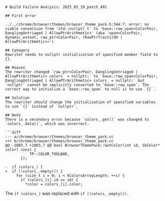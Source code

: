 ```
# Build Failure Analysis: 2025_03_19_patch_491

## First error

../../chrome/browser/themes/browser_theme_pack.h:344:7: error: no viable conversion from 'std::nullptr_t' to 'base::raw_span<ColorPair, DanglingUntriaged | AllowPtrArithmetic>' (aka 'span<ColorPair, dynamic_extent, raw_ptr<ColorPair, (RawPtrTraits)9U | AllowPtrArithmetic>>')

## Category
Rewriter needs to nullptr initialization of spanified member field to {}.

## Reason
The rewriter changed `raw_ptr<ColorPair, DanglingUntriaged | AllowPtrArithmetic> colors_ = nullptr;` to `base::raw_span<ColorPair, DanglingUntriaged | AllowPtrArithmetic> colors_ = nullptr;` but `nullptr` cannot be implicitly converted to `base::raw_span`. The correct way to initialize a `base::raw_span` to null is to use `{}`.

## Solution
The rewriter should change the initialization of spanified variables to use `{}` instead of `nullptr`.

## Note
There is a secondary error because `colors_.get()` was changed to `colors_.data()`, which was incorrect.

```diff
--- a/chrome/browser/themes/browser_theme_pack.cc
+++ b/chrome/browser/themes/browser_theme_pack.cc
@@ -1003,7 +1003,7 @@ bool BrowserThemePack::GetColor(int id, SkColor* color) const {
           TP::COLOR_TOOLBAR,
       });
 
-  if (colors_) {
+  if (!colors_.empty()) {
     for (size_t i = 0; i < kColorsArrayLength; ++i) {
       if (colors_[i].id == id) {
         *color = colors_[i].color;

```

The `if (colors_)` was replaced with `if (!colors_.empty())`.